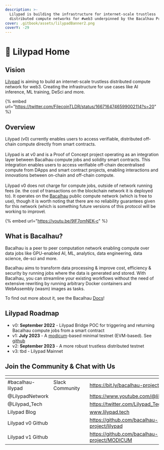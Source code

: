 ```yaml
---
description: >-
  Lilypad is building the infrastructure for internet-scale trustless
  distributed compute networks for #web3 underpinned by the Bacalhau Project.
cover: .gitbook/assets/lilypadBanner2.png
coverY: -29
---
```


# 🍃 Lilypad Home

## Vision

[Lilypad](https://lilypad.tech/) is aiming to build an internet-scale trustless distributed compute network for web3. Creating the infrastructure for use cases like AI inference, ML training, DeSci and more.

{% embed url="https://twitter.com/FilecoinTLDR/status/1667164746599002114?s=20" %}

## Overview

Lilypad (v0) currently enables users to access verifiable, distributed off-chain compute directly from smart contracts.\
\
Lilypad is at v0 and is a Proof of Concept project operating as an integration layer between Bacalhau compute jobs and solidity smart contracts. This integration enables users to access verifiable off-chain decentralised compute from DApps and smart contract projects, enabling interactions and innovations between on-chain and off-chain compute. \
\
Lilypad v0 does not charge for compute jobs, outside of network running fees (ie. the cost of transactions on the blockchain network it is deployed to). It operates on the [Bacalhau](https://www.docs.bacalhau.org) public compute network (which is free to use), though it is worth noting that there are no reliability guarantees given for this network (which is something future versions of this protocol will be working to improve\


{% embed url="https://youtu.be/9lF7omNEK-c" %}

## What is Bacalhau?

Bacalhau is a peer to peer computation network enabling compute over data jobs like GPU-enabled AI, ML, analytics, data engineering, data science, de-sci and more.

Bacalhau aims to transform data processing & improve cost, efficiency & security by running jobs where the data is generated and stored. With Bacalhau, you can streamline your existing workflows without the need of extensive rewriting by running arbitrary Docker containers and WebAssembly (wasm) images as tasks.

To find out more about it, see the Bacalhau [Docs](https://docs.bacalhau.org/)!

## Lilypad Roadmap

* v0: **September 2022** - Lilypad Bridge POC for triggering and returning Bacalhau compute jobs from a smart contract
* v1: **July 2023** - A [modicum](https://dl.acm.org/doi/pdf/10.1145/3401025.3401737)-based minimal testnet (EVM-based). See [github](https://github.com/bacalhau-project/MODICUM)
* v2: **September 2023** - A more robust trustless distributed testnet
* v3: tbd - Lilypad Mainnet

## Join the Community & Chat with Us

<table data-column-title-hidden data-view="cards"><thead><tr><th></th><th data-hidden></th><th data-hidden></th><th data-hidden data-card-target data-type="content-ref"></th><th data-hidden data-card-cover data-type="files"></th></tr></thead><tbody><tr><td>#bacalhau-lilypad</td><td>Slack Community</td><td></td><td><a href="https://bit.ly/bacalhau-project-slack">https://bit.ly/bacalhau-project-slack</a></td><td><a href=".gitbook/assets/slack.png">slack.png</a></td></tr><tr><td>@LilypadNetwork</td><td></td><td></td><td><a href="https://www.youtube.com/@lilypadnetwork">https://www.youtube.com/@lilypadnetwork</a></td><td><a href=".gitbook/assets/8gzcr6RpGStvZFA2qRt4v6.jpg">8gzcr6RpGStvZFA2qRt4v6.jpg</a></td></tr><tr><td>@Lilypad_Tech</td><td></td><td></td><td><a href="https://twitter.com/Lilypad_Tech">https://twitter.com/Lilypad_Tech</a></td><td><a href=".gitbook/assets/twitter.jpeg">twitter.jpeg</a></td></tr><tr><td>Lilypad Blog</td><td></td><td></td><td><a href="https://www.lilypad.tech">www.lilypad.tech</a></td><td><a href=".gitbook/assets/lilypadBanner2.png">lilypadBanner2.png</a></td></tr><tr><td>Lilypad v0 Github</td><td></td><td></td><td><a href="https://github.com/bacalhau-project/lilypad">https://github.com/bacalhau-project/lilypad</a></td><td><a href=".gitbook/assets/github.png">github.png</a></td></tr><tr><td>Lilypad v1 Github</td><td></td><td></td><td><a href="https://github.com/bacalhau-project/MODICUM">https://github.com/bacalhau-project/MODICUM</a></td><td><a href=".gitbook/assets/github.png">github.png</a></td></tr></tbody></table>

